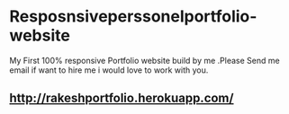 # Resposnsiveperssonelportfolio-website
My First 100% responsive Portfolio website build by me  .Please Send me email if want to hire me i would love to work with you.


## http://rakeshportfolio.herokuapp.com/
